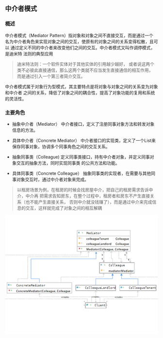 ## 中介者模式
### 概述
中介者模式（Mediator Pattern）指对象和对象之间不直接交互，而是通过一个
名为中介者角色来实现对象之间的交互，使原有的对象之间的关系变得松散，且可以
通过定义不同的中介者来改变他们之间的交互。中介者模式又叫作调停模式，是迪米特
法则的典型应用
>迪米特法则：一个软件实体对于其他实体的引用越少越好，
或者说这两个类不必彼此直接通信，那么这两个类就不应当发生直接通信的相互作用，
而是通过引入一个第三者简介交互。

中介者模式属于对象行为型模式，其主要特点是将对象与对象之间的关系变为对象和中介者
之间的关系，降低了对象之间的耦合性，提高了对象功能的复用和系统的灵活性。

### 主要角色
- 抽象中介者（Mediator）
中介者接口，定义了注册同事对象方法和转发对象信息的方法。

- 具体中介者（Concrete Mediator）
中介者接口的实现类，定义了一个List来保存同事对象，协调多个同事角色之间的交互关系。

- 抽象同事类（Colleague)
定义同事类接口，持有中介者对象，并定义同事对象交互的抽象方法，同时实现同事类
的公共方法和功能。

- 具体同事类（Concrete Colleague）
抽象同事类的实现者，在需要与其他同事对象交互时，通过中介者对象来完成。

>以租房场景为例，在租房的时候会找房屋中介，把自己的租房需求告诉中介，中介再
把需求告知房东，在整个过程中，租房者和房东不产生直接关系（也不能产生直接关系，
否则中介就没钱赚了），而是通过中介来完成信息的交互，这样就完成了对象之间的相互解耦

![](.README_images/8388353d.png)